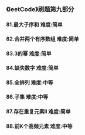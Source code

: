 ### 《leetCode》刷题第九部分
#### 81.最大子序和       难度:简单
#### 82.合并两个有序数组        难度:简单
#### 83.3的幂     难度:简单
#### 84.缺失数字        难度:简单
#### 85.全排列     难度:中等
#### 86.子集      难度:中等
#### 87.存在重复元素ll        难度:简单
#### 88.前K个高频元素     难度:中等